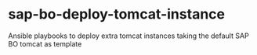 # sap-bo-deploy-tomcat-instance
Ansible playbooks to deploy extra tomcat instances taking the default SAP BO tomcat as template
